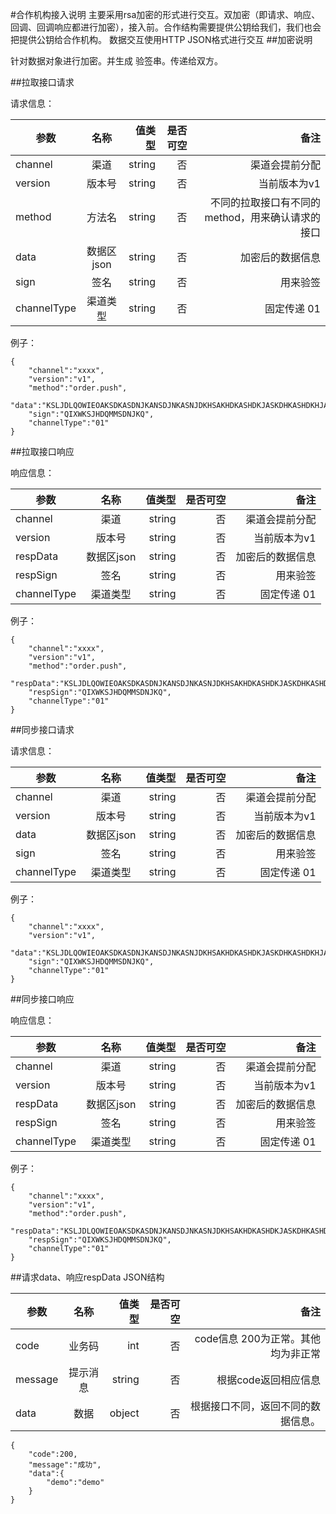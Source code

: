 #合作机构接入说明
主要采用rsa加密的形式进行交互。双加密（即请求、响应、回调、回调响应都进行加密），接入前。合作结构需要提供公钥给我们，我们也会把提供公钥给合作机构。
数据交互使用HTTP JSON格式进行交互
##加密说明

针对数据对象进行加密。并生成 验签串。传递给双方。

##拉取接口请求

请求信息：

参数|名称|值类型|是否可空|备注
---|:--:|---:|---:|---:|
channel|渠道|string|否|渠道会提前分配
version|版本号|string|否|当前版本为v1
method|方法名|string|否|不同的拉取接口有不同的method，用来确认请求的接口
data|数据区json|string|否|加密后的数据信息
sign|签名|string|否|用来验签
channelType|渠道类型|string|否|固定传递 01

例子：

```
{
    "channel":"xxxx",
    "version":"v1",
    "method":"order.push",
    "data":"KSLJDLQOWIEOAKSDKASDNJKANSDJNKASNJDKHSAKHDKASHDKJASKDHKASHDKHJAKHDAKJSDLSAJLDJALSJDLJSALJDLSDJSJDLKJ",
    "sign":"QIXWKSJHDQMMSDNJKQ",
    "channelType":"01"
}
```


##拉取接口响应

响应信息：

参数|名称|值类型|是否可空|备注
---|:--:|---:|---:|---:|
channel|渠道|string|否|渠道会提前分配
version|版本号|string|否|当前版本为v1
respData|数据区json|string|否|加密后的数据信息
respSign|签名|string|否|用来验签
channelType|渠道类型|string|否|固定传递 01

例子：

```
{
    "channel":"xxxx",
    "version":"v1",
    "method":"order.push",
    "respData":"KSLJDLQOWIEOAKSDKASDNJKANSDJNKASNJDKHSAKHDKASHDKJASKDHKASHDKHJAKHD",
    "respSign":"QIXWKSJHDQMMSDNJKQ",
    "channelType":"01"
}
```

##同步接口请求

请求信息：

参数|名称|值类型|是否可空|备注
---|:--:|---:|---:|---:|
channel|渠道|string|否|渠道会提前分配
version|版本号|string|否|当前版本为v1
data|数据区json|string|否|加密后的数据信息
sign|签名|string|否|用来验签
channelType|渠道类型|string|否|固定传递 01

例子：

```
{
    "channel":"xxxx",
    "version":"v1",
    "data":"KSLJDLQOWIEOAKSDKASDNJKANSDJNKASNJDKHSAKHDKASHDKJASKDHKASHDKHJAKHDAKJSDLSAJLDJALSJDLJSALJDLSDJSJDLKJ",
    "sign":"QIXWKSJHDQMMSDNJKQ",
    "channelType":"01"
}
```


##同步接口响应

响应信息：

参数|名称|值类型|是否可空|备注
---|:--:|---:|---:|---:|
channel|渠道|string|否|渠道会提前分配
version|版本号|string|否|当前版本为v1
respData|数据区json|string|否|加密后的数据信息
respSign|签名|string|否|用来验签
channelType|渠道类型|string|否|固定传递 01

例子：

```
{
    "channel":"xxxx",
    "version":"v1",
    "method":"order.push",
    "respData":"KSLJDLQOWIEOAKSDKASDNJKANSDJNKASNJDKHSAKHDKASHDKJASKDHKASHDKHJAKHD",
    "respSign":"QIXWKSJHDQMMSDNJKQ",
    "channelType":"01"
}
```


##请求data、响应respData JSON结构

参数|名称|值类型|是否可空|备注
---|:--:|---:|---:|---:|
code|业务码|int|否|code信息 200为正常。其他均为非正常
message|提示消息|string|否|根据code返回相应信息
data|数据|object|否|根据接口不同，返回不同的数据信息。


```
{
    "code":200,
    "message":"成功",
    "data":{
    	"demo":"demo"
    }
}
```
